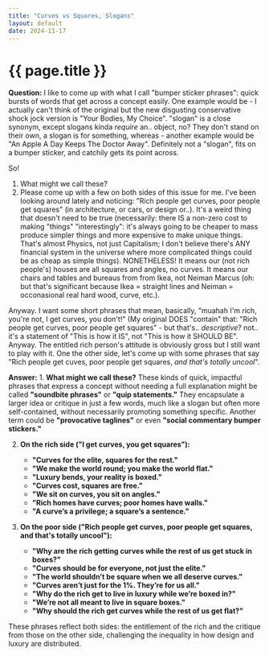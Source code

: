 ```yaml
---
title: "Curves vs Squares, Slogans"
layout: default
date: 2024-11-17
---
```


# {{ page.title }}

**Question:** I like to come up with what I call "bumper sticker phrases": quick bursts of words that get across a concept easily. One example would be - I actually can't think of the original but the new disgusting conservative shock jock version is "Your Bodies, My Choice". "slogan" is a close synonym, except slogans kinda *require* an.. object, no? They don't stand on their own, a slogan is for something, whereas - another example would be "An Apple A Day Keeps The Doctor Away".  Definitely not a "slogan", fits on a bumper sticker, and catchily gets its point across.

So!
1. What might we call these?
2. Please come up with a few on both sides of this issue for me. I've been looking around lately and noticing: "Rich people get curves, poor people get squares" (in architecture, or cars, or design or..). It's a weird thing that doesn't need to be true (necessarily: there IS a non-zero cost to making "things" "interestingly": it's always going to be cheaper to mass produce simpler things and more expensive to make unique things. That's almost Physics, not just Capitalism; I don't believe there's ANY financial system in the universe where more complicated things could be as cheap as simple things). NONETHELESS! It means our (not rich people's) houses are all squares and angles, no curves. It means our chairs and tables and bureaus from from Ikea, not Neiman Marcus (oh: but that's significant because Ikea = straight lines and Neiman = occonasional real hard wood, curve, etc.).

Anyway. I want some short phrases that mean, basically, "muahah I'm rich, you're not, I get curves, you don't!" (My original DOES "contain" that: "Rich people get curves, poor people get squares" - but that's.. *descriptive*? not.. it's a statement of "This is how it IS", not "This is how it SHOULD BE". Anyway. The entitled rich person's attitude is obviously gross but I still want to play with it. One the other side, let's come up with some phrases that say "Rich people get cuves, poor people get squares, *and that's totally uncool*".

**Answer:** 1. **What might we call these?**
   These kinds of quick, impactful phrases that express a concept without needing a full explanation might be called **"soundbite phrases"** or **"quip statements."** They encapsulate a larger idea or critique in just a few words, much like a slogan but often more self-contained, without necessarily promoting something specific. Another term could be **"provocative taglines"** or even **"social commentary bumper stickers."**

2. **On the rich side ("I get curves, you get squares"):**
   - **"Curves for the elite, squares for the rest."**
   - **"We make the world round; you make the world flat."**
   - **"Luxury bends, your reality is boxed."**
   - **"Curves cost, squares are free."**
   - **"We sit on curves, you sit on angles."**
   - **"Rich homes have curves; poor homes have walls."**
   - **"A curve’s a privilege; a square’s a sentence."**

3. **On the poor side ("Rich people get curves, poor people get squares, and that's totally uncool"):**
   - **"Why are the rich getting curves while the rest of us get stuck in boxes?"**
   - **"Curves should be for everyone, not just the elite."**
   - **"The world shouldn’t be square when we all deserve curves."**
   - **"Curves aren’t just for the 1%. They’re for us all."**
   - **"Why do the rich get to live in luxury while we’re boxed in?"**
   - **"We’re not all meant to live in square boxes."**
   - **"Why should the rich get curves while the rest of us get flat?"**

These phrases reflect both sides: the entitlement of the rich and the critique from those on the other side, challenging the inequality in how design and luxury are distributed.
